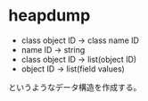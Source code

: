# heapdump

 * class object ID -> class name ID
 * name ID -> string
 * class object ID -> list(object ID)
 * object ID -> list(field values)

というようなデータ構造を作成する。

